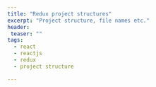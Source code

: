 ```yaml
---
title: "Redux project structures"
excerpt: "Project structure, file names etc."
header:
 teaser: ""
tags: 
  - react
  - reactjs
  - redux
  - project structure

--- 
```

